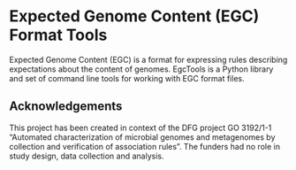 # Expected Genome Content (EGC) Format Tools

Expected Genome Content (EGC) is a format for expressing rules describing
expectations about the content of genomes. EgcTools is a Python library
and set of command line tools for working with EGC format files.

## Acknowledgements

This project has been created in context of the DFG project GO 3192/1-1
“Automated characterization of microbial genomes and metagenomes by collection
and verification of association rules”. The funders had no role in study
design, data collection and analysis.

